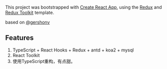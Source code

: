 This project was bootstrapped with [Create React App](https://github.com/facebook/create-react-app), using the [Redux](https://redux.js.org/) and [Redux Toolkit](https://redux-toolkit.js.org/) template.

based on [@gershonv](https://github.com/gershonv/react-blog)

## Features
1. TypeScript + React Hooks + Redux + antd + koa2 + mysql
2. React Toolkit
3. 使用TypeScript重构，有点甜。

